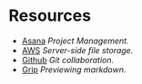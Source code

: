 # Resources

* [Asana](https://app.asana.com/0/142341005412809/) _Project Management._
* [AWS]() _Server-side file storage._
* [Github](https://github.com/newstorycharity) _Git collaboration._
* [Grip](https://github.com/joeyespo/grip) _Previewing markdown._